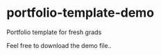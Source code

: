 # portfolio-template-demo
Portfolio template for fresh grads

Feel free to download the demo file..
